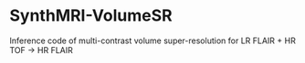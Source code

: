 # SynthMRI-VolumeSR

Inference code of multi-contrast volume super-resolution for LR FLAIR + HR TOF -> HR FLAIR
